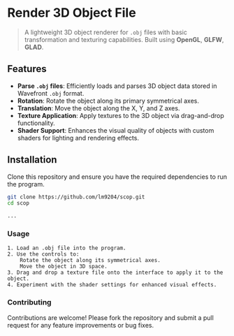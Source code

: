 # Render 3D Object File
> A lightweight 3D object renderer for `.obj` files with basic transformation and texturing capabilities.
 Built using **OpenGL**, **GLFW**, **GLAD**.

## Features
- **Parse `.obj` files**: Efficiently loads and parses 3D object data stored in Wavefront `.obj` format.
- **Rotation**: Rotate the object along its primary symmetrical axes.
- **Translation**: Move the object along the X, Y, and Z axes.
- **Texture Application**: Apply textures to the 3D object via drag-and-drop functionality.
- **Shader Support**: Enhances the visual quality of objects with custom shaders for lighting and rendering effects.

## Installation
Clone this repository and ensure you have the required dependencies to run the program.

```bash
git clone https://github.com/lm9204/scop.git
cd scop

...
```

### Usage
	1. Load an .obj file into the program.
	2. Use the controls to:
		Rotate the object along its symmetrical axes.
		Move the object in 3D space.
	3. Drag and drop a texture file onto the interface to apply it to the object.
	4. Experiment with the shader settings for enhanced visual effects.

### Contributing

Contributions are welcome! Please fork the repository and submit a pull request for any feature improvements or bug fixes.
